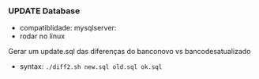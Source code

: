 ### UPDATE Database

- compatiblidade: mysqlserver:
- rodar no linux

Gerar um update.sql das diferenças do banconovo vs bancodesatualizado

- syntax: `./diff2.sh new.sql old.sql ok.sql`